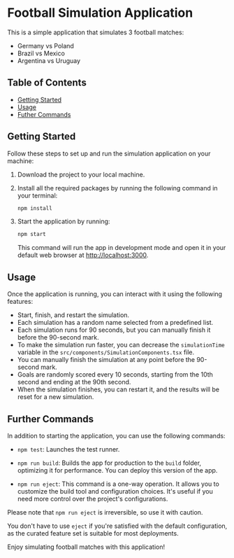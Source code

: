 # Football Simulation Application

This is a simple application that simulates 3 football matches:
- Germany vs Poland
- Brazil vs Mexico
- Argentina vs Uruguay

## Table of Contents

- [Getting Started](#getting-started)
- [Usage](#usage)
- [Futher Commands](#further-commands)

## Getting Started

Follow these steps to set up and run the simulation application on your machine:

1. Download the project to your local machine.

2. Install all the required packages by running the following command in your terminal:
    ```bash
    npm install
    ```
3. Start the application by running:
    ```bash
    npm start
    ```
   This command will run the app in development mode and open it in your default web browser at [http://localhost:3000](http://localhost:3000).

## Usage
Once the application is running, you can interact with it using the following features:

- Start, finish, and restart the simulation.
- Each simulation has a random name selected from a predefined list.
- Each simulation runs for 90 seconds, but you can manually finish it before the 90-second mark.
- To make the simulation run faster, you can decrease the `simulationTime` variable in the `src/components/SimulationComponents.tsx` file.
- You can manually finish the simulation at any point before the 90-second mark.
- Goals are randomly scored every 10 seconds, starting from the 10th second and ending at the 90th second.
- When the simulation finishes, you can restart it, and the results will be reset for a new simulation.

## Further Commands

In addition to starting the application, you can use the following commands:

- `npm test`: Launches the test runner.

- `npm run build`: Builds the app for production to the `build` folder, optimizing it for performance. You can deploy this version of the app.

- `npm run eject`: This command is a one-way operation. It allows you to customize the build tool and configuration choices. It's useful if you need more control over the project's configurations.

Please note that `npm run eject` is irreversible, so use it with caution.

You don't have to use `eject` if you're satisfied with the default configuration, as the curated feature set is suitable for most deployments.

Enjoy simulating football matches with this application!
